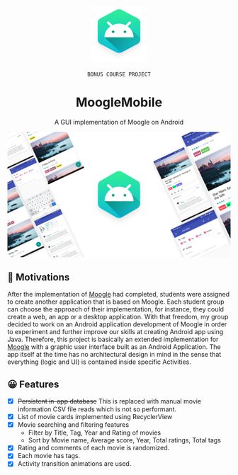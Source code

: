 
<div align="center">

<img width="128" height="128" src="./repo_metadata/project_icon.png" alt="logo">

<span>

`BONUS COURSE PROJECT`

</span>

# MoogleMobile

<p>A GUI implementation of Moogle on Android</p>
</div>

![Project Hero Image](repo_metadata/hero_image.png)

## 🚩 Motivations
After the implementation of [Moogle](https://github.com/rektplorer64/ITCS208-P2_Moogle) had completed, students were assigned to create another application that is based on Moogle.
Each student group can choose the approach of their implementation, for instance, they could create a web, an app or a desktop application.
With that freedom, my group decided to work on an Android application development of Moogle in order to experiment and further improve our skills at creating Android app using Java.
Therefore, this project is basically an extended implementation for [Moogle](https://github.com/rektplorer64/ITCS208-P2_Moogle) with a graphic user interface built as an Android Application. 
The app itself at the time has no architectural design in mind in the sense that everything (logic and UI) is contained inside specific Activities. 

## 😀 Features
- [x] ~~Persistent in-app database~~ This is replaced with manual movie information CSV file reads which is not so performant.
- [x] List of movie cards implemented using RecyclerView
- [x] Movie searching and filtering features
    - Filter by Title, Tag, Year and Rating of movies
    - Sort by Movie name, Average score, Year, Total ratings, Total tags
- [x] Rating and comments of each movie is randomized.
- [x] Each movie has tags.
- [x] Activity transition animations are used. 
